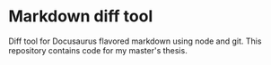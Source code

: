 # Markdown diff tool
Diff tool for Docusaurus flavored markdown using node and git. This repository contains code for my master's thesis.
